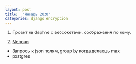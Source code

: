 ```yaml
---
layout: post
title:  "Январь 2020"
categories: django encryption
---
```


1. Проект на daphne с вебсокетами. соображения по нему.

1. <a href='#how-to-encode-and-crypt-data'>Мелочи</a>
- Запросы к json полям, group by когда делаешь max
- postgres

